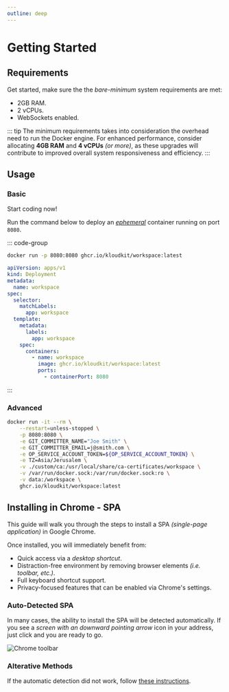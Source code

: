 ```yaml
---
outline: deep
---
```


# Getting Started

## Requirements

Get started, make sure the the *bare-minimum* system requirements are met:

- 2GB RAM.
- 2 vCPUs.
- WebSockets enabled.

::: tip
The minimum requirements takes into consideration the overhead need to run the Docker engine.
For enhanced performance, consider allocating **4GB RAM** and **4 vCPUs** *(or more)*, as these
upgrades will contribute to improved overall system responsiveness and efficiency.
:::

## Usage

### Basic

Start coding now!

Run the command below to deploy an
[*ephemeral*](https://www.merriam-webster.com/dictionary/ephemeral) container running on port
`8080`.

::: code-group

```sh [docker]
docker run -p 8080:8080 ghcr.io/kloudkit/workspace:latest
```

```yaml [kubernetes]
apiVersion: apps/v1
kind: Deployment
metadata:
  name: workspace
spec:
  selector:
    matchLabels:
      app: workspace
  template:
    metadata:
      labels:
        app: workspace
    spec:
      containers:
        - name: workspace
          image: ghcr.io/kloudkit/workspace:latest
          ports:
            - containerPort: 8080
```

:::

### Advanced

```sh
docker run -it --rm \
    --restart=unless-stopped \
    -p 8080:8080 \
    -e GIT_COMMITTER_NAME="Joe Smith" \
    -e GIT_COMMITTER_EMAIL=j@smith.com \
    -e OP_SERVICE_ACCOUNT_TOKEN=${OP_SERVICE_ACCOUNT_TOKEN} \
    -e TZ=Asia/Jerusalem \
    -v ./custom/ca:/usr/local/share/ca-certificates/workspace \
    -v /var/run/docker.sock:/var/run/docker.sock:ro \
    -v data:/workspace \
    ghcr.io/kloudkit/workspace:latest
```

## Installing in Chrome - SPA

This guide will walk you through the steps to install a SPA *(single-page application)* in
Google Chrome.

Once installed, you will immediately benefit from:

- Quick access via a *desktop shortcut*.
- Distraction-free environment by removing browser elements *(i.e. toolbar, etc.)*.
- Full keyboard shortcut support.
- Privacy-focused features that can be enabled via Chrome's settings.

### Auto-Detected SPA

In many cases, the ability to install the SPA will be detected automatically.
If you see a *screen with an downward pointing arrow* icon in your address, just click and
you are ready to go.

![Chrome toolbar](/chrome-toolbar.png)

### Alterative Methods

If the automatic detection did not work, follow
[these instructions](https://support.google.com/chrome_webstore/answer/3060053).
